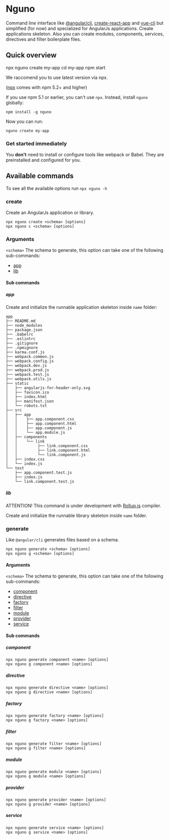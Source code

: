 # Nguno

Command line interface like [@angular/cli](https://cli.angular.io), [create-react-app](https://github.com/facebook/create-react-app) and [vue-cli](https://cli.vuejs.org) but simplified (for now) and specialized for AngularJs applications.
Create applications skeleton.
Also you can create modules, components, services, directives and filter boilerplate files.

## Quick overview

npx nguno create my-app
cd my-app
npm start

We raccomend you to use latest version via npx.

([npx](https://medium.com/@maybekatz/introducing-npx-an-npm-package-runner-55f7d4bd282b) comes with npm 5.2+ and higher)

If you use npm 5.1 or earlier, you can't use `npx`. Instead, install `nguno` globally:

```
npm install -g nguno
```

Now you can run:

```
nguno create my-app
```

### Get started immediately

You **don't** need to install or configure tools like webpack or Babel.
They are preinstalled and configured for you.

## Available commands

To see all the available options run `npx nguno -h`

### create

Create an AngularJs application or library.

```
npx nguno create <schema> [options]
npx nguno c <schema> [options]
```

### Arguments

`<schema>` The schema to generate, this option can take one of the following sub-commands:

* [app](https://github.com/pmarino84/nguno#app)
* [lib](https://github.com/pmarino84/nguno#lib)

#### Sub commands

##### app

Create and initialize the runnable application skeleton inside `name` folder:

```
app
├── README.md
├── node_modules
├── package.json
├── .babelrc
├── .eslintrc
├── .gitignore
├── .npmignore
├── karma.conf.js
├── webpack.common.js
├── webpack.config.js
├── webpack.dev.js
├── webpack.prod.js
├── webpack.test.js
├── webpack.utils.js
├── static
│   ├── angularjs-for-header-only.svg
│   ├── favicon.ico
│   ├── index.html
│   ├── manifest.json
│   └── robots.txt
├── src
│   ├── app
│   │    ├── app.component.css
│   │    ├── app.component.html
│   │    ├── app.component.js
│   │    └── app.module.js
│   ├── components
│   │    └── link
│   │         ├── link.component.css
│   │         ├── link.component.html
│   │         └── link.component.js
│   ├── index.css
│   └── index.js
└── test
    ├── app.component.test.js
    ├── index.js
    └── link.component.test.js
```
##### lib

ATTENTION! This command is under development with [Rollup.js](https://rollupjs.org/guide/en/) compiler.

Create and initialize the runnable library skeleton inside `name` folder.

### generate

Like `@angular/cli` generates files based on a schema.

```
npx nguno generate <schema> [options]
npx nguno g <schema> [options]
```

#### Arguments

`<schema>` The schema to generate, this option can take one of the following sub-commands:

* [component](https://github.com/pmarino84/nguno#component)
* [directive](https://github.com/pmarino84/nguno#directive)
* [factory](https://github.com/pmarino84/nguno#factory)
* [filter](https://github.com/pmarino84/nguno#filter)
* [module](https://github.com/pmarino84/nguno#module)
* [provider](https://github.com/pmarino84/nguno#provider)
* [service](https://github.com/pmarino84/nguno#service)

#### Sub commands

##### component

```
npx nguno generate component <name> [options]
npx nguno g component <name> [options]
```

##### directive

```
npx nguno generate directive <name> [options]
npx nguno g directive <name> [options]
```

##### factory

```
npx nguno generate factory <name> [options]
npx nguno g factory <name> [options]
```

##### filter

```
npx nguno generate filter <name> [options]
npx nguno g filter <name> [options]
```

##### module

```
npx nguno generate module <name> [options]
npx nguno g module <name> [options]
```

##### provider

```
npx nguno generate provider <name> [options]
npx nguno g provider <name> [options]
```

##### service

```
npx nguno generate service <name> [options]
npx nguno g service <name> [options]
```
